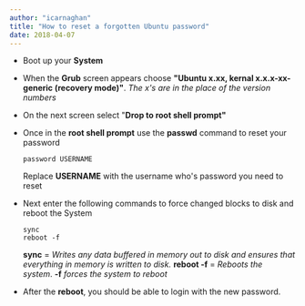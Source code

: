 ```yaml
---
author: "icarnaghan"
title: "How to reset a forgotten Ubuntu password"
date: 2018-04-07
---
```


- Boot up your **System**
- When the **Grub** screen appears choose **"Ubuntu x.xx, kernal x.x.x-xx-generic (recovery mode)"**. _The x's are in the place of the version numbers_
- On the next screen select "**Drop to root shell prompt"**
- Once in the **root shell prompt** use the **passwd** command to reset your password
    
    ```
    password USERNAME
    ```
    
    Replace **USERNAME** with the username who's password you need to reset
- Next enter the following commands to force changed blocks to disk and reboot the System
    
    ```
    sync
    reboot -f
    ```
    
    **sync** = _Writes any data buffered in memory out to disk and ensures that everything in memory is written to disk._ **reboot -f** = _Reboots the system_. **\-f** _forces the system to reboot_
- After the **reboot**, you should be able to login with the new password.
